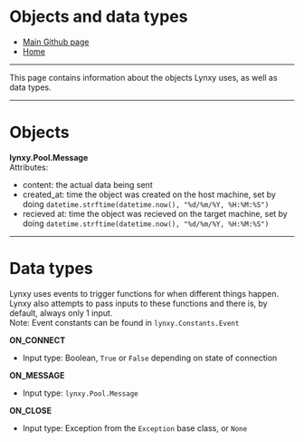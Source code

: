 # Objects and data types
- [Main Github page](https://github.com/SketchedDoughnut/lynxy)
- [Home](/README.md)

***

This page contains information about the objects Lynxy uses, as well as data types.

***

# Objects
**lynxy.Pool.Message** <br>
Attributes:
- content: the actual data being sent
- created_at: time the object was created on the host machine, set by doing `datetime.strftime(datetime.now(), "%d/%m/%Y, %H:%M:%S")`
- recieved at: time the object was recieved on the target machine, set by doing `datetime.strftime(datetime.now(), "%d/%m/%Y, %H:%M:%S")`

***

# Data types
Lynxy uses events to trigger functions for when different things happen. Lynxy also attempts to pass inputs to these functions and there is, by default, always only 1 input. <br>
Note: Event constants can be found in `lynxy.Constants.Event`

**ON_CONNECT**
- Input type: Boolean, `True` or `False` depending on state of connection

**ON_MESSAGE**
- Input type: `lynxy.Pool.Message`

**ON_CLOSE**
- Input type: Exception from the `Exception` base class, or `None`